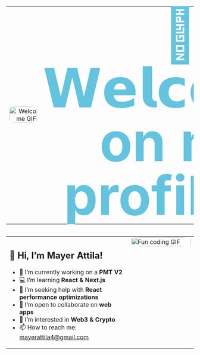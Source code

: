 <!-- TOP BANNER: GIF LEFT, BIG WELCOME TEXT RIGHT -->
<table
  align="center"
  width="100%"
  style="margin-bottom: 2rem; border: none; border-collapse: collapse;"
>
  <tr>
    <!-- Left: GIF -->
    <td
      width="30%"
      align="right"
      valign="middle"
      style="border: none;"
    >
      <img
        src="https://media2.giphy.com/media/v1.Y2lkPTc5MGI3NjExd3dqempwZG1ra2E4ZXZ0a2psbDBzdHppMHI0bXZwMW01Znd5anRkbyZlcD12MV9pbnRlcm5hbF9naWZfYnlfaWQmY3Q9Zw/E136ihXhzuG2OnxKen/giphy.gif"
        alt="Welcome GIF"
        style="width:100%; max-width:200px; height:auto; border-radius:20%;"
      />
    </td>
    <!-- Right: Big welcome text -->
    <td width="70%" align="center" valign="middle" border="0">
      <h1 style="margin:0; font-size:9em; color:#64c3de; line-height:1;">
        <strong>👋𝗪𝗲𝗹𝗰𝗼𝗺𝗲 on my profile!✨</strong>
      </h1>
    </td>
  </tr>
</table>

<!-- YOUR EXISTING TWO-COLUMN BIO TABLE -->
<table
  width="100%"
  style="border: none; border-collapse: collapse;"
>
  <tr>
    <!-- LEFT CELL -->
    <td
      valign="top"
      width="65%"
      style="border: none;"
    >
      <h2>👋 Hi, I’m Mayer Attila!</h2>
      <ul>
        <li>🔭 I’m currently working on a <strong>PMT V2</strong></li>
        <li>💻 I’m learning <strong>React &amp; Next.js</strong></li>
        <li>🤔 I’m seeking help with <strong>React performance optimizations</strong></li>
        <li>👯 I’m open to collaborate on <strong>web apps</strong></li>
        <li>🔗 I’m interested in <strong>Web3 &amp; Crypto</strong></li>
        <li>📫 How to reach me: <a href="mailto:mayerattila4@gmail.com">mayerattila4@gmail.com</a></li>
      </ul>
    </td>
    <!-- RIGHT CELL: FUN GIF -->
    <td
      valign="top"
      width="35%"
      style="border: none;"
    >
      <img
        src="https://media2.giphy.com/media/v1.Y2lkPTc5MGI3NjExMGx3dGp3Z3cxMGp0cXNnb2dzeXppNnNhMnJucTZ2Z3c4ajFjdnBqbiZlcD12MV9pbnRlcm5hbF9naWZfYnlfaWQmY3Q9Zw/LD2ZJ0pdNmCxFikNQ5/giphy.gif"
        alt="Fun coding GIF"
        style="width:100%; height:auto; border-radius:20%;"
      />
    </td>
  </tr>
</table>
